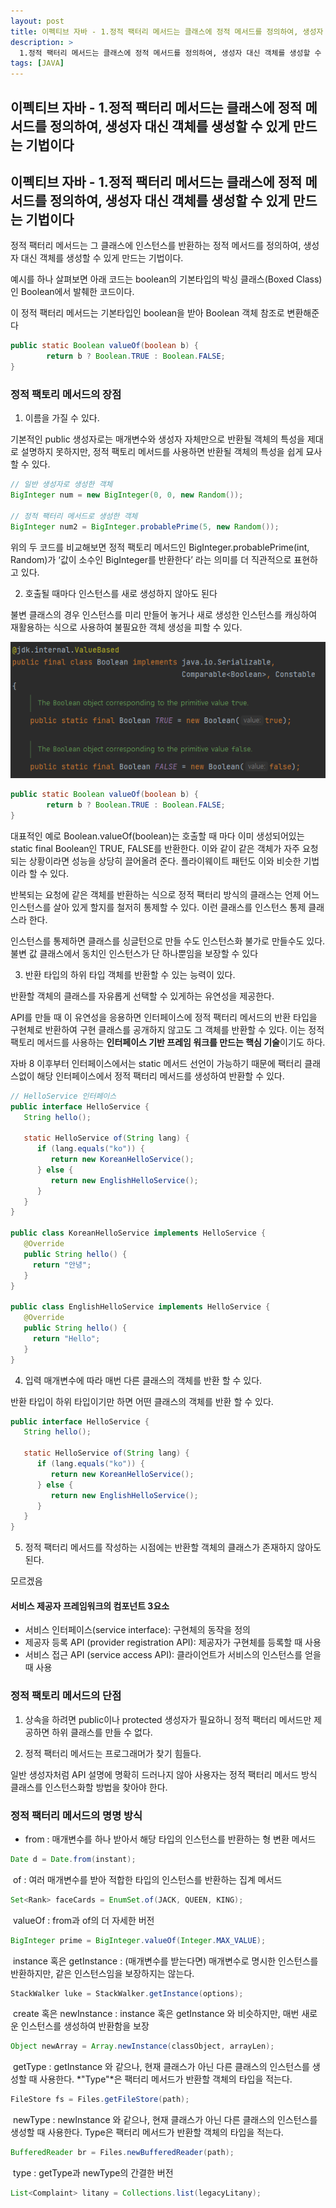 ```yaml
---
layout: post
title: 이펙티브 자바 - 1.정적 팩터리 메서드는 클래스에 정적 메서드를 정의하여, 생성자 대신 객체를 생성할 수 있게 만드는 기법이다 [JAVA]
description: >
  1.정적 팩터리 메서드는 클래스에 정적 메서드를 정의하여, 생성자 대신 객체를 생성할 수 있게 만드는 기법이다
tags: [JAVA]
---
```


## 이펙티브 자바 - 1.정적 팩터리 메서드는 클래스에 정적 메서드를 정의하여, 생성자 대신 객체를 생성할 수 있게 만드는 기법이다

## 이펙티브 자바 - 1.정적 팩터리 메서드는 클래스에 정적 메서드를 정의하여, 생성자 대신 객체를 생성할 수 있게 만드는 기법이다

정적 팩터리 메서드는 그 클래스에 인스턴스를 반환하는 정적 메서드를 정의하여, 생성자 대신 객체를 생성할 수 있게 만드는 기법이다.

예시를 하나 살펴보면 아래 코드는 boolean의 기본타입의 박싱 클래스(Boxed Class)인 Boolean에서 발췌한 코드이다.

이 정적 팩터리 메서드는 기본타입인 boolean을 받아 Boolean 객체 참조로 변환해준다

~~~java
public static Boolean valueOf(boolean b) {
		return b ? Boolean.TRUE : Boolean.FALSE;
}
~~~


### 정적 팩토리 메서드의 장점

1. 이름을 가질 수 있다.

기본적인 public 생성자로는 매개변수와 생성자 자체만으로 반환될 객체의 특성을 제대로 설명하지 못하지만, 정적 팩토리 메서드를 사용하면 반환될 객체의 특성을 쉽게 묘사할 수 있다.

~~~java
// 일반 생성자로 생성한 객체
BigInteger num = new BigInteger(0, 0, new Random()); 

// 정적 팩터리 메서드로 생성한 객체
BigInteger num2 = BigInteger.probablePrime(5, new Random());
~~~

위의 두 코드를 비교해보면 정적 팩토리 메서드인 BigInteger.probablePrime(int, Random)가 ‘값이 소수인 BigInteger를 반환한다’ 라는 의미를 더 직관적으로 표현하고 있다.


2. 호출될 때마다 인스턴스를 새로 생성하지 않아도 된다

불변 클래스의 경우 인스턴스를 미리 만들어 놓거나 새로 생성한 인스턴스를 캐싱하여 재활용하는 식으로 사용하여 불필요한 객체 생성을 피할 수 있다.

![Alt text](image.png)

~~~java
public static Boolean valueOf(boolean b) {
		return b ? Boolean.TRUE : Boolean.FALSE;
}
~~~

대표적인 예로 Boolean.valueOf(boolean)는 호출할 때 마다 이미 생성되어있는 static final Boolean인 TRUE, FALSE를 반환한다. 이와 같이 같은 객체가 자주 요청되는 상황이라면 성능을 상당히 끌어올려 준다. 플라이웨이트 패턴도 이와 비슷한 기법이라 할 수 있다.

반복되는 요청에 같은 객체를 반환하는 식으로 정적 팩터리 방식의 클래스는 언제 어느 인스턴스를 살아 있게 할지를 철저히 통제할 수 있다. 이런 클래스를 인스턴스 통제 클래스라 한다.

인스턴스를 통제하면 클래스를 싱글턴으로 만들 수도 인스턴스화 불가로 만들수도 있다.
불변 값 클래스에서 동치인 인스턴스가 단 하나뿐임을 보장할 수 있다

3. 반환 타입의 하위 타입 객체를 반환할 수 있는 능력이 있다.

반환할 객체의 클래스를 자유롭게 선택할 수 있게하는 유연성을 제공한다.

API를 만들 때 이 유연성을 응용하면 인터페이스에 정적 팩터리 메서드의 반환 타입을 구현체로 반환하여 구현 클래스를 공개하지 않고도 그 객체를 반환할 수 있다. 이는 정적 팩토리 메서드를 사용하는 **인터페이스 기반 프레임 워크를 만드는 핵심 기술**이기도 하다.

자바 8 이후부터 인터페이스에서는 static 메서드 선언이 가능하기 때문에 팩터리 클래스없이 해당 인터페이스에서 정적 팩터리 메서드를 생성하여 반환할 수 있다.

~~~java
// HelloService 인터페이스
public interface HelloService {
   String hello();

   static HelloService of(String lang) {
      if (lang.equals("ko")) {
         return new KoreanHelloService();
      } else {
         return new EnglishHelloService();
      }
   }
}

public class KoreanHelloService implements HelloService {
   @Override
   public String hello() {
     return "안녕";
   }
}

public class EnglishHelloService implements HelloService {
   @Override
   public String hello() {
     return "Hello";
   }
}
~~~

4. 입력 매개변수에 따라 매번 다른 클래스의 객체를 반환 할 수 있다.

반환 타입이 하위 타입이기만 하면 어떤 클래스의 객체를 반환 할 수 있다.

~~~java
public interface HelloService {
   String hello();

   static HelloService of(String lang) {
      if (lang.equals("ko")) {
         return new KoreanHelloService();
      } else {
         return new EnglishHelloService();
      }
   }
}
~~~

5. 정적 팩터리 메서드를 작성하는 시점에는 반환할 객체의 클래스가 존재하지 않아도 된다.

모르겠음
 


#### 서비스 제공자 프레임워크의 컴포넌트 3요소

- 서비스 인터페이스(service interface): 구현체의 동작을 정의
- 제공자 등록 API (provider registration API): 제공자가 구현체를 등록할 때 사용
- 서비스 접근 API (service access API): 클라이언트가 서비스의 인스턴스를 얻을 때 사용

### 정적 팩토리 메서드의 단점

1. 상속을 하려면 public이나 protected 생성자가 필요하니 정적 팩터리 메서드만 제공하면 하위 클래스를 만들 수 없다.

2. 정적 팩터리 메서드는 프로그래머가 찾기 힘들다.

일반 생성자처럼 API 설명에 명확히 드러나지 않아 사용자는 정적 팩터리 메서드 방식 클래스를 인스턴스화할 방법을 찾아야 한다.



### 정적 팩터리 메서드의 명명 방식

- from : 매개변수를 하나 받아서 해당 타입의 인스턴스를 반환하는 형 변환 메서드
~~~ java
Date d = Date.from(instant);
~~~
​
of : 여러 매개변수를 받아 적합한 타입의 인스턴스를 반환하는 집계 메서드
~~~ java
Set<Rank> faceCards = EnumSet.of(JACK, QUEEN, KING);
~~~
​
valueOf : from과 of의 더 자세한 버전
~~~ java
BigInteger prime = BigInteger.valueOf(Integer.MAX_VALUE);
~~~
​
instance 혹은 getInstance : (매개변수를 받는다면) 매개변수로 명시한 인스턴스를 반환하지만, 같은 인스턴스임을 보장하지는 않는다.
~~~ java
StackWalker luke = StackWalker.getInstance(options);
~~~
​
create 혹은 newInstance : instance 혹은 getInstance 와 비슷하지만, 매번 새로운 인스턴스를 생성하여 반환함을 보장
~~~ java
Object newArray = Array.newInstance(classObject, arrayLen);
~~~
​
getType : getInstance 와 같으나, 현재 클래스가 아닌 다른 클래스의 인스턴스를 생성할 때 사용한다. *"Type"*은 팩터리 메서드가 반환할 객체의 타입을 적는다.
~~~ java
FileStore fs = Files.getFileStore(path);
~~~
​
newType : newInstance 와 같으나, 현재 클래스가 아닌 다른 클래스의 인스턴스를 생성할 때 사용한다. Type은 팩터리 메서드가 반환할 객체의 타입을 적는다.
~~~ java
BufferedReader br = Files.newBufferedReader(path);
~~~
​
type : getType과 newType의 간결한 버전
~~~ java
List<Complaint> litany = Collections.list(legacyLitany);
~~~
